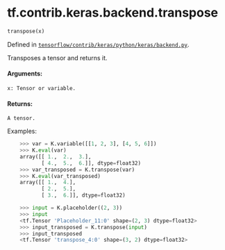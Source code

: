 <div itemscope itemtype="http://developers.google.com/ReferenceObject">
<meta itemprop="name" content="tf.contrib.keras.backend.transpose" />
</div>

# tf.contrib.keras.backend.transpose

``` python
transpose(x)
```



Defined in [`tensorflow/contrib/keras/python/keras/backend.py`](https://www.tensorflow.org/code/tensorflow/contrib/keras/python/keras/backend.py).

Transposes a tensor and returns it.

#### Arguments:

    x: Tensor or variable.


#### Returns:

    A tensor.

Examples:
```python
    >>> var = K.variable([[1, 2, 3], [4, 5, 6]])
    >>> K.eval(var)
    array([[ 1.,  2.,  3.],
           [ 4.,  5.,  6.]], dtype=float32)
    >>> var_transposed = K.transpose(var)
    >>> K.eval(var_transposed)
    array([[ 1.,  4.],
           [ 2.,  5.],
           [ 3.,  6.]], dtype=float32)
```

```python
    >>> input = K.placeholder((2, 3))
    >>> input
    <tf.Tensor 'Placeholder_11:0' shape=(2, 3) dtype=float32>
    >>> input_transposed = K.transpose(input)
    >>> input_transposed
    <tf.Tensor 'transpose_4:0' shape=(3, 2) dtype=float32>

```